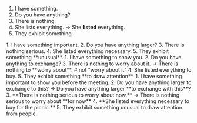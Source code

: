 1. I have something.
2. Do you have anything?
3. There is nothing.
4. She lists everything.
-> She **listed** everything.
5. They exhibit something.
</hr>
1. I have something important.
2. Do you have anything larger?
3. There is nothing serious.
4. She listed everything necessary.
5. They exhibit something **unusual**.
</hr>
1. I have something to show you.
2. Do you have anything to exchange?
3. There is nothing to worry about it.
-> There is nothing to **worry about**. # not "worry about it"
4. She listed everything to buy.
5. They exhibit something **to draw attention**.
</hr>
1. I have something important to show you before the meeting.
2. Do you have anything larger to exchange to this?
-> Do you have anything larger **to exchange with this**?
3. **There is nothing serious to worry about now.**
-> There is nothing serious to worry about **for now**
4. **She listed everything necessary to buy for the picnic.**
5. They exhibit something unusual to draw attention from people.
